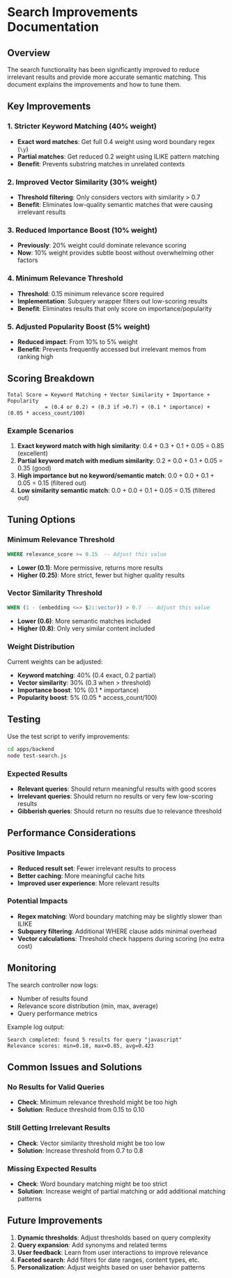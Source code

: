 # Search Improvements Documentation

## Overview

The search functionality has been significantly improved to reduce irrelevant results and provide more accurate semantic matching. This document explains the improvements and how to tune them.

## Key Improvements

### 1. Stricter Keyword Matching (40% weight)

- **Exact word matches**: Get full 0.4 weight using word boundary regex (`\y`)
- **Partial matches**: Get reduced 0.2 weight using ILIKE pattern matching
- **Benefit**: Prevents substring matches in unrelated contexts

### 2. Improved Vector Similarity (30% weight)

- **Threshold filtering**: Only considers vectors with similarity > 0.7
- **Benefit**: Eliminates low-quality semantic matches that were causing irrelevant results

### 3. Reduced Importance Boost (10% weight)

- **Previously**: 20% weight could dominate relevance scoring
- **Now**: 10% weight provides subtle boost without overwhelming other factors

### 4. Minimum Relevance Threshold

- **Threshold**: 0.15 minimum relevance score required
- **Implementation**: Subquery wrapper filters out low-scoring results
- **Benefit**: Eliminates results that only score on importance/popularity

### 5. Adjusted Popularity Boost (5% weight)

- **Reduced impact**: From 10% to 5% weight
- **Benefit**: Prevents frequently accessed but irrelevant memos from ranking high

## Scoring Breakdown

```
Total Score = Keyword Matching + Vector Similarity + Importance + Popularity
            = (0.4 or 0.2) + (0.3 if >0.7) + (0.1 * importance) + (0.05 * access_count/100)
```

### Example Scenarios

1. **Exact keyword match with high similarity**: 0.4 + 0.3 + 0.1 + 0.05 = 0.85 (excellent)
2. **Partial keyword match with medium similarity**: 0.2 + 0.0 + 0.1 + 0.05 = 0.35 (good)
3. **High importance but no keyword/semantic match**: 0.0 + 0.0 + 0.1 + 0.05 = 0.15 (filtered out)
4. **Low similarity semantic match**: 0.0 + 0.0 + 0.1 + 0.05 = 0.15 (filtered out)

## Tuning Options

### Minimum Relevance Threshold

```sql
WHERE relevance_score >= 0.15  -- Adjust this value
```

- **Lower (0.1)**: More permissive, returns more results
- **Higher (0.25)**: More strict, fewer but higher quality results

### Vector Similarity Threshold

```sql
WHEN (1 - (embedding <=> $2::vector)) > 0.7  -- Adjust this value
```

- **Lower (0.6)**: More semantic matches included
- **Higher (0.8)**: Only very similar content included

### Weight Distribution

Current weights can be adjusted:

- **Keyword matching**: 40% (0.4 exact, 0.2 partial)
- **Vector similarity**: 30% (0.3 when > threshold)
- **Importance boost**: 10% (0.1 \* importance)
- **Popularity boost**: 5% (0.05 \* access_count/100)

## Testing

Use the test script to verify improvements:

```bash
cd apps/backend
node test-search.js
```

### Expected Results

- **Relevant queries**: Should return meaningful results with good scores
- **Irrelevant queries**: Should return no results or very few low-scoring results
- **Gibberish queries**: Should return no results due to relevance threshold

## Performance Considerations

### Positive Impacts

- **Reduced result set**: Fewer irrelevant results to process
- **Better caching**: More meaningful cache hits
- **Improved user experience**: More relevant results

### Potential Impacts

- **Regex matching**: Word boundary matching may be slightly slower than ILIKE
- **Subquery filtering**: Additional WHERE clause adds minimal overhead
- **Vector calculations**: Threshold check happens during scoring (no extra cost)

## Monitoring

The search controller now logs:

- Number of results found
- Relevance score distribution (min, max, average)
- Query performance metrics

Example log output:

```
Search completed: found 5 results for query "javascript"
Relevance scores: min=0.18, max=0.85, avg=0.423
```

## Common Issues and Solutions

### No Results for Valid Queries

- **Check**: Minimum relevance threshold might be too high
- **Solution**: Reduce threshold from 0.15 to 0.10

### Still Getting Irrelevant Results

- **Check**: Vector similarity threshold might be too low
- **Solution**: Increase threshold from 0.7 to 0.8

### Missing Expected Results

- **Check**: Word boundary matching might be too strict
- **Solution**: Increase weight of partial matching or add additional matching patterns

## Future Improvements

1. **Dynamic thresholds**: Adjust thresholds based on query complexity
2. **Query expansion**: Add synonyms and related terms
3. **User feedback**: Learn from user interactions to improve relevance
4. **Faceted search**: Add filters for date ranges, content types, etc.
5. **Personalization**: Adjust weights based on user behavior patterns

